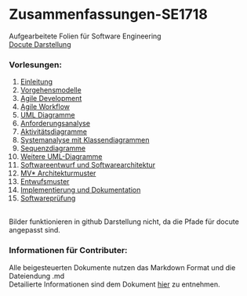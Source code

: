 Zusammenfassungen-SE1718
========================
Aufgearbeitete Folien für Software Engineering<br>
[Docute Darstellung]( https://fhbielefeld-ifm-ws1718-sweng1.github.io/Zusammenfassungen-SE1718/)

### Vorlesungen:
1. [Einleitung](/vorlesung1/vorlesung1.md)
2. [Vorgehensmodelle](/vorlesung2/vorlesung2.md)
3. [Agile Development](/vorlesung3/vorlesung3.md)
4. [Agile Workflow](/vorlesung4/vorlesung4.md)
5. [UML Diagramme](/vorlesung5/vorlesung5.md)
6. [Anforderungsanalyse](/vorlesung6/vorlesung6.md)
7. [Aktivitätsdiagramme](/vorlesung7/vorlesung7.md)
8. [Systemanalyse mit Klassendiagrammen](/vorlesung8/vorlesung8.md)
9. [Sequenzdiagramme](/vorlesung9/vorlesung9.md)
10. [Weitere UML-Diagramme](/vorlesung10/vorlesung10.md)
11. [Softwareentwurf und Softwarearchitektur](/vorlesung11/vorlesung11.md)
12. [MV* Architekturmuster](/vorlesung12/zusammenfassung.md)
13. [Entwufsmuster](/vorlesung13/README.md)
14. [Implementierung und Dokumentation](/vorlesung14/zusammenfassung14.md)
15. [Softwareprüfung](/vorlesung15/vorlesung15.md)

<br>
Bilder funktionieren in github Darstellung nicht, da die Pfade für docute angepasst sind.

### Informationen für Contributer:
Alle beigesteuerten Dokumente nutzen das Markdown Format und die Dateiendung .md
<br>
Detailierte Informationen sind dem Dokument [hier](/CONTRIBUTING.md) zu entnehmen.
